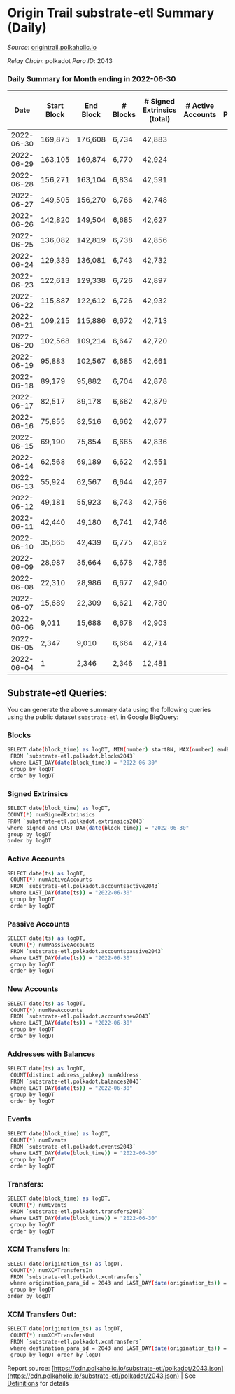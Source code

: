 # Origin Trail substrate-etl Summary (Daily)

_Source_: [origintrail.polkaholic.io](https://origintrail.polkaholic.io)

*Relay Chain*: polkadot
*Para ID*: 2043



### Daily Summary for Month ending in 2022-06-30


| Date | Start Block | End Block | # Blocks | # Signed Extrinsics (total) | # Active Accounts | # Passive | # New | # Addresses with Balances | # Events | # Transfers | # XCM Transfers In | # XCM Transfers Out | Issues | 
| ---- | ----------- | --------- | -------- | --------------------------- | ----------------- | --------- | ----- | ------------------------- | -------- | ----------- | ------------------ | ------------------- | ------ |
| 2022-06-30 | 169,875 | 176,608 | 6,734 | 42,883 |  |  |  | 11 | 131,556 | 32,318  |   |   |  |
| 2022-06-29 | 163,105 | 169,874 | 6,770 | 42,924 |  |  |  |  | 131,499 | 32,107  |   |   |  |
| 2022-06-28 | 156,271 | 163,104 | 6,834 | 42,591 |  |  |  |  | 131,030 | 32,176  |   |   |  |
| 2022-06-27 | 149,505 | 156,270 | 6,766 | 42,748 |  |  |  |  | 130,912 | 31,881  |   |   |  |
| 2022-06-26 | 142,820 | 149,504 | 6,685 | 42,627 |  |  |  |  | 130,627 | 31,999  |   |   |  |
| 2022-06-25 | 136,082 | 142,819 | 6,738 | 42,856 |  |  |  |  | 131,376 | 32,184  |   |   |  |
| 2022-06-24 | 129,339 | 136,081 | 6,743 | 42,732 |  |  |  |  | 131,052 | 32,098  |   |   |  |
| 2022-06-23 | 122,613 | 129,338 | 6,726 | 42,897 |  |  |  |  | 131,409 | 32,160  |   |   |  |
| 2022-06-22 | 115,887 | 122,612 | 6,726 | 42,932 |  |  |  |  | 131,546 | 32,226  |   |   |  |
| 2022-06-21 | 109,215 | 115,886 | 6,672 | 42,713 |  |  |  |  | 130,841 | 32,067  |   |   |  |
| 2022-06-20 | 102,568 | 109,214 | 6,647 | 42,720 |  |  |  |  | 130,892 | 32,152  |   |   |  |
| 2022-06-19 | 95,883 | 102,567 | 6,685 | 42,661 |  |  |  |  | 130,575 | 31,880  |   |   |  |
| 2022-06-18 | 89,179 | 95,882 | 6,704 | 42,878 |  |  |  |  | 131,401 | 32,233  |   |   |  |
| 2022-06-17 | 82,517 | 89,178 | 6,662 | 42,879 |  |  |  |  | 131,381 | 32,295  |   |   |  |
| 2022-06-16 | 75,855 | 82,516 | 6,662 | 42,677 |  |  |  |  | 130,679 | 31,998  |   |   |  |
| 2022-06-15 | 69,190 | 75,854 | 6,665 | 42,836 |  |  |  |  | 131,038 | 32,032  |   |   |  |
| 2022-06-14 | 62,568 | 69,189 | 6,622 | 42,551 |  |  |  |  | 130,341 | 31,991  |   |   |  |
| 2022-06-13 | 55,924 | 62,567 | 6,644 | 42,267 |  |  |  |  | 129,679 | 31,854  |   |   |  |
| 2022-06-12 | 49,181 | 55,923 | 6,743 | 42,756 |  |  |  |  | 131,092 | 32,090  |   |   |  |
| 2022-06-11 | 42,440 | 49,180 | 6,741 | 42,746 |  |  |  |  | 131,030 | 32,052  |   |   |  |
| 2022-06-10 | 35,665 | 42,439 | 6,775 | 42,852 |  |  |  |  | 131,448 | 32,190  |   |   |  |
| 2022-06-09 | 28,987 | 35,664 | 6,678 | 42,785 |  |  |  |  | 130,899 | 31,970  |   |   |  |
| 2022-06-08 | 22,310 | 28,986 | 6,677 | 42,940 |  |  |  |  | 131,352 | 32,114  |   |   |  |
| 2022-06-07 | 15,689 | 22,309 | 6,621 | 42,780 |  |  |  |  | 130,755 | 31,949  |   |   |  |
| 2022-06-06 | 9,011 | 15,688 | 6,678 | 42,903 |  |  |  |  | 131,376 | 32,211  |   |   |  |
| 2022-06-05 | 2,347 | 9,010 | 6,664 | 42,714 |  |  |  |  | 130,682 | 31,922  |   |   |  |
| 2022-06-04 | 1 | 2,346 | 2,346 | 12,481 |  |  |  |  | 39,004 | 9,336  |   |   |  |

## Substrate-etl Queries:
You can generate the above summary data using the following queries using the public dataset `substrate-etl` in Google BigQuery:

### Blocks
```bash
SELECT date(block_time) as logDT, MIN(number) startBN, MAX(number) endBN, COUNT(*) numBlocks 
 FROM `substrate-etl.polkadot.blocks2043`  
 where LAST_DAY(date(block_time)) = "2022-06-30" 
 group by logDT 
 order by logDT
```

### Signed Extrinsics
```bash
SELECT date(block_time) as logDT, 
COUNT(*) numSignedExtrinsics 
FROM `substrate-etl.polkadot.extrinsics2043`  
where signed and LAST_DAY(date(block_time)) = "2022-06-30" 
group by logDT 
order by logDT
```

### Active Accounts
```bash
SELECT date(ts) as logDT, 
 COUNT(*) numActiveAccounts 
 FROM `substrate-etl.polkadot.accountsactive2043` 
 where LAST_DAY(date(ts)) = "2022-06-30" 
 group by logDT 
 order by logDT
```

### Passive Accounts
```bash
SELECT date(ts) as logDT, 
 COUNT(*) numPassiveAccounts 
 FROM `substrate-etl.polkadot.accountspassive2043` 
 where LAST_DAY(date(ts)) = "2022-06-30" 
 group by logDT 
 order by logDT
```

### New Accounts
```bash
SELECT date(ts) as logDT, 
 COUNT(*) numNewAccounts 
 FROM `substrate-etl.polkadot.accountsnew2043` 
 where LAST_DAY(date(ts)) = "2022-06-30" 
 group by logDT
 order by logDT
```

### Addresses with Balances
```bash
SELECT date(ts) as logDT,
 COUNT(distinct address_pubkey) numAddress 
 FROM `substrate-etl.polkadot.balances2043` 
 where LAST_DAY(date(ts)) = "2022-06-30" 
 group by logDT 
 order by logDT
```

### Events
```bash
SELECT date(block_time) as logDT, 
 COUNT(*) numEvents 
 FROM `substrate-etl.polkadot.events2043` 
 where LAST_DAY(date(block_time)) = "2022-06-30" 
 group by logDT 
 order by logDT
```

### Transfers:
```bash
SELECT date(block_time) as logDT, 
 COUNT(*) numEvents 
 FROM `substrate-etl.polkadot.transfers2043` 
 where LAST_DAY(date(block_time)) = "2022-06-30" 
 group by logDT 
 order by logDT
```

### XCM Transfers In:
```bash
SELECT date(origination_ts) as logDT, 
 COUNT(*) numXCMTransfersIn 
 FROM `substrate-etl.polkadot.xcmtransfers` 
 where origination_para_id = 2043 and LAST_DAY(date(origination_ts)) = "2022-06-30" 
 group by logDT 
order by logDT
```

### XCM Transfers Out:
```bash
SELECT date(origination_ts) as logDT, 
 COUNT(*) numXCMTransfersOut 
 FROM `substrate-etl.polkadot.xcmtransfers` 
 where destination_para_id = 2043 and LAST_DAY(date(origination_ts)) = "2022-06-30" 
 group by logDT order by logDT
```


Report source: [https://cdn.polkaholic.io/substrate-etl/polkadot/2043.json](https://cdn.polkaholic.io/substrate-etl/polkadot/2043.json) | See [Definitions](/DEFINITIONS.md) for details
